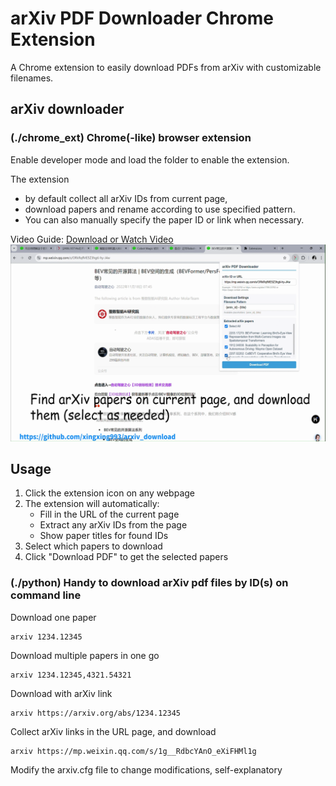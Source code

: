 # arXiv PDF Downloader Chrome Extension

A Chrome extension to easily download PDFs from arXiv with customizable filenames.

## arXiv downloader


### (./chrome_ext) Chrome(-like) browser extension
Enable developer mode and load the folder to enable the extension.

The extension 
- by default collect all arXiv IDs from current page, 
- download papers and rename according to use specified pattern.
- You can also manually specify the paper ID or link when necessary.

Video Guide:
[Download or Watch Video](./_docs/arxiv_download.mp4)
[![Video Guide](./_docs/youtube_coverpage.png)](https://www.youtube.com/watch?v=HTBQsFw5KWs)


## Usage
1. Click the extension icon on any webpage
2. The extension will automatically:
   - Fill in the URL of the current page
   - Extract any arXiv IDs from the page
   - Show paper titles for found IDs
3. Select which papers to download
4. Click "Download PDF" to get the selected papers




### (./python) Handy to download arXiv pdf files by ID(s) on command line

Download one paper
```
arxiv 1234.12345
```
Download multiple papers in one go
```
arxiv 1234.12345,4321.54321
```
Download with arXiv link
```
arxiv https://arxiv.org/abs/1234.12345
```
Collect arXiv links in the URL page, and download
```
arxiv https://mp.weixin.qq.com/s/1g__RdbcYAnO_eXiFHMl1g
```

Modify the arxiv.cfg file to change modifications, self-explanatory